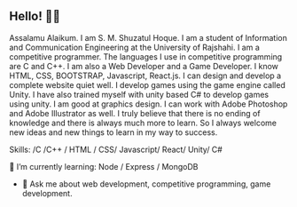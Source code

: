 <!--### Hi there 👋

-->

<!--
**smsh119/smsh119** is a ✨ _special_ ✨ repository because its `README.md` (this file) appears on your GitHub profile.

Here are some ideas to get you started:

- 🔭 I’m currently working on ...
- 🌱 I’m currently learning ...
- 👯 I’m looking to collaborate on ...
- 🤔 I’m looking for help with ...
- 💬 Ask me about ...
- 📫 How to reach me: ...
- 😄 Pronouns: ...
- ⚡ Fun fact: ...
-->

## Hello! 👋👋

Assalamu Alaikum. I am S. M. Shuzatul Hoque. I am a student of  Information and Communication Engineering at the University of Rajshahi. I am a competitive programmer. The languages I use in competitive programming are C and C++. I am also a Web Developer and a Game Developer. I know HTML, CSS, BOOTSTRAP, Javascript, React.js. I can design and develop a complete website quiet well. I develop games using the game engine called Unity. I have also trained myself with unity based C# to develop games using unity. I am good at graphics design. I can work with Adobe Photoshop and Adobe Illustrator as well. I truly believe that there is no ending of knowledge and there is always much more to learn. So I always welcome new ideas and new things to learn in my way to success.

Skills: /C /C++ / HTML / CSS/ Javascript/ React/ Unity/ C#

🌱 I’m currently learning: Node / Express / MongoDB
 
- 💬 Ask me about web development, competitive programming, game development. 





